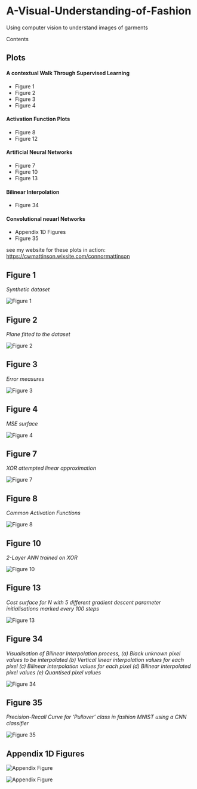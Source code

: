 # A-Visual-Understanding-of-Fashion
Using computer vision to understand images of garments

Contents
## Plots
#### A contextual Walk Through Supervised Learning
- Figure 1
- Figure 2
- Figure 3
- Figure 4
#### Activation Function Plots
- Figure 8
- Figure 12
#### Artificial Neural Networks 
- Figure 7
- Figure 10
- Figure 13
#### Bilinear Interpolation
- Figure 34
#### Convolutional neuarl Networks
- Appendix 1D Figures
- Figure 35

see my website for these plots in action:
https://cwmattinson.wixsite.com/connormattinson

## Figure 1
*Synthetic dataset*

![Figure 1](Figures/Fig1.gif?raw=true)

## Figure 2
*Plane fitted to the dataset*

![Figure 2](Figures/Fig2.gif?raw=true)

## Figure 3
*Error measures*

![Figure 3](Figures/Fig3.gif?raw=true)

## Figure 4
*MSE surface*

![Figure 4](Figures/Fig4.gif?raw=true)

## Figure 7
*XOR attempted linear approximation*

![Figure 7](Figures/Fig7.gif?raw=true)

## Figure 8
*Common Activation Functions*

![Figure 8](Figures/fig8.png?raw=true)

## Figure 10
*2-Layer ANN trained on XOR*

![Figure 10](Figures/Fig10.gif?raw=true)

## Figure 13
*Cost surface for N with 5 different gradient descent
parameter initialisations marked every 100 steps*

![Figure 13](Figures/Fig13.gif?raw=true)

## Figure 34
*Visualisation of Bilinear Interpolation process, (a) Black unknown pixel values to be interpolated
(b) Vertical linear interpolation values for each pixel (c) Bilinear interpolation values for each pixel
(d) Bilinear interpolated pixel values
(e) Quantised pixel values*

![Figure 34](Figures/fig34.png?raw=true)

## Figure 35
*Precision-Recall Curve for ‘Pullover’ class in fashion MNIST using a CNN classifier*

![Figure 35](Figures/fig35.png?raw=true)
## Appendix 1D Figures

![Appendix Figure](Figures/fashioncnn1.png?raw=true)

![Appendix Figure](Figures/fashioncnn2.png?raw=true)

